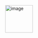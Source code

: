 <img width="88" alt="image" src="https://user-images.githubusercontent.com/50318272/211104486-c28c7a0f-41ce-455c-a305-2ac22827adb0.png">
